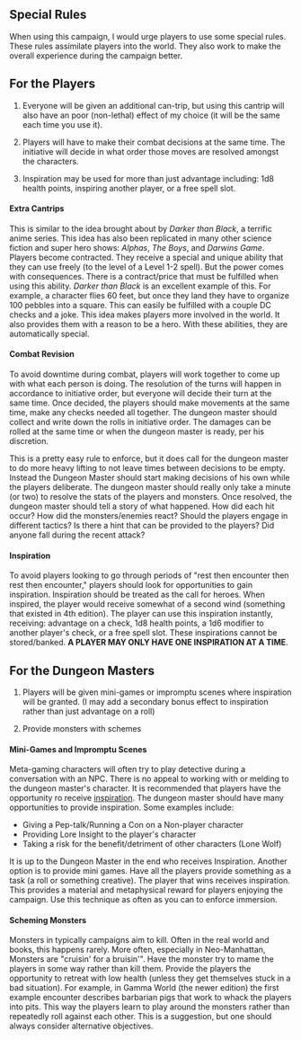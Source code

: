 Special Rules
-------------

When using this campaign, I would urge players to use some special rules. These rules assimilate players into the world. They also work to make the overall experience during the campaign better.

## For the Players
1. Everyone will be given an additional can-trip, but using this cantrip will also have an poor (non-lethal) effect of my choice (it will be the same each time you use it).

2. Players will have to make their combat decisions at the same time. The initiative will decide in what order those moves are resolved amongst the characters.

3. Inspiration may be used for more than just advantage including: 1d8 health points, inspiring another player, or a free spell slot.

#### Extra Cantrips
This is similar to the idea brought about by *Darker than Black*, a terrific anime series. This idea has also been replicated in many other science fiction and super hero shows: *Alphas*, *The Boys*, and *Darwins Game*. Players become contracted. They receive a special and unique ability that they can use freely (to the level of a Level 1-2 spell). But the power comes with consequences. There is a contract/price that must be fulfilled when using this ability. *Darker than Black* is an excellent example of this. For example, a character flies 60 feet, but once they land they have to organize 100 pebbles into a square. This can easily be fulfilled with a couple DC checks and a joke. This idea makes players more involved in the world. It also provides them with a reason to be a hero. With these abilities, they are automatically special.

#### Combat Revision
To avoid downtime during combat, players will work together to come up with what each person is doing. The resolution of the turns will happen in accordance to initiative order, but everyone will decide their turn at the same time. Once decided, the players should make movements at the same time, make any checks needed all together. The dungeon master should collect and write down the rolls in initiative order. The damages can be rolled at the same time or when the dungeon master is ready, per his discretion. 


This is a pretty easy rule to enforce, but it does call for the dungeon master to do more heavy lifting to not leave times between decisions to be empty. Instead the Dungeon Master should start making decisions of his own while the players deliberate. The dungeon master should really only take a minute (or two) to resolve the stats of the players and monsters. Once resolved, the dungeon master should tell a story of what happened. How did each hit occur? How did the monsters/enemies react? Should the players engage in different tactics? Is there a hint that can be provided to the players? Did anyone fall during the recent attack?

#### Inspiration
To avoid players looking to go through periods of "rest then encounter then rest then encounter," players should look for opportunities to gain inspiration. Inspiration should be treated as the call for heroes. When inspired, the player would receive somewhat of a second wind (something that existed in 4th edition). The player can use this inspiration instantly, receiving: advantage on a check, 1d8 health points, a 1d6 modifier to another player's check, or a free spell slot. These inspirations cannot be stored/banked. __A PLAYER MAY ONLY HAVE ONE INSPIRATION AT A TIME__.

## For the Dungeon Masters
1. Players will be given mini-games or impromptu scenes where inspiration will be granted. (I may add a secondary bonus effect to inspiration rather than just advantage on a roll)

2. Provide monsters with schemes

#### Mini-Games and Impromptu Scenes
Meta-gaming characters will often try to play detective during a conversation with an NPC. There is no appeal to working with or melding to the dungeon master's character. It is recommended that players have the opportunity ro receive [inspiration](#inspiration). The dungeon master should have many opportunities to provide inspiration. Some examples include:
- Giving a Pep-talk/Running a Con on a Non-player character
- Providing Lore Insight to the player's character
- Taking a risk for the benefit/detriment of other characters (Lone Wolf)


It is up to the Dungeon Master in the end who receives Inspiration. Another option is to provide mini games. Have all the players provide something as a task (a roll or something creative). The player that wins receives inspiration. This provides a material and metaphysical reward for players enjoying the campaign. Use this technique as often as you can to enforce immersion.

#### Scheming Monsters
Monsters in typically campaigns aim to kill. Often in the real world and books, this happens rarely. More often, especially in Neo-Manhattan, Monsters are "cruisin' for a bruisin'". Have the monster try to mame the players in some way rather than kill them. Provide the players the opportunity to retreat with low health (unless they get themselves stuck in a bad situation). For example, in Gamma World (the newer edition) the first example encounter describes barbarian pigs that work to whack the players into pits. This way the players learn to play around the monsters rather than repeatedly roll against each other. This is a suggestion, but one should always consider alternative objectives.